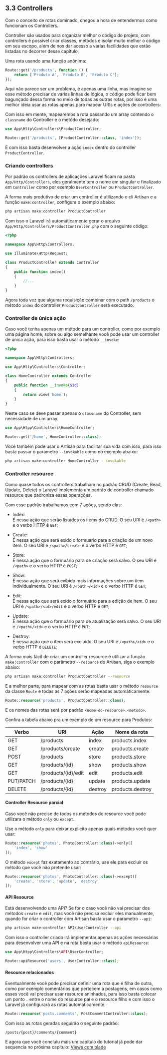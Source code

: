 ## 3.3 Controllers

Com o conceito de rotas dominado, chegou a hora de entendermos como funcionam os Controllers.

Controller são usados para organizar melhor o código do projeto, com controllers é possível criar classes, métodos e isolar muito melhor o código em seu escopo, além de nos dar acesso a várias facilidades que estão listadas no decorrer desse capítulo,

Uma rota usando uma função anônima:
```php
Route::get('/products', function () {
    return ['Produto A', 'Produto B', 'Produto C'];
});
```

Aqui não parece ser um problema, é apenas uma linha, mas imagine se esse método precisar de várias linhas de lógica, o código pode ficar bem bagunçado dessa forma no meio de todas as outras rotas, por isso é uma melhor ideia usar as rotas apenas para mapear URIs e ações de controllers:

Com isso em mente, mapearemos a rota passando um array contendo o `classname` do Controller e o metódo desejado:
```php
use App\Http\Controllers\ProductController;

Route::get('/products', [ProductController::class, 'index']);
```
E com isso basta desenvolver a ação `index` dentro do controller `ProductController`.

### Criando controllers
Por padrão os controllers de aplicações Laravel ficam na pasta `App/Http/Controllers`, eles geralmente tem o nome em singular e finalizado em `Controller` como por exemplo `UserController` ou `ProductController`.

A forma mais produtivo de criar um controller é utilizando o cli Artisan e a função `make:controller`, configura o exemplo abaixo:

```bash
php artisan make:controller ProductController
```

Com isso o Laravel irá automáticamente gerar o arquivo `App/Http/Controllers/ProductController.php` com o seguinte código:

```php
<?php

namespace App\Http\Controllers;

use Illuminate\Http\Request;

class ProductController extends Controller
{
    public function index()
    {
        //...
    }
}
```

Agora toda vez que alguma requisição combinar com o path `/products` o método `index` do controller `ProductController` será executado.

### Controller de única ação
Caso você tenha apenas um método para um controller, como por exemplo uma página home, sobre ou algo semelhante você pode usar um controller de única ação, para isso basta usar o método `__invoke`:

```php
<?php

namespace App\Http\Controllers;

use App\Http\Controllers\Controller;

class HomeController extends Controller
{
    public function __invoke($id)
    {
        return view('home');
    }
}
```

Neste caso se deve passar apenas o `classname` do Controller, sem necessidade de um array.

```php
use App\Htpp\Controllers\HomeController;

Route::get('/home', HomeController::class);
```

Você também pode usar o Artisan para facilitar sua vida com isso, para isso basta passar o parametro `--invokable` como no exemplo abaixo:

```bash
php artisan make:controller HomeController --invokable
```

### Controller resource
Como quase todos os controllers trabalham no padrão CRUD (Create, Read, Update, Delete) o Laravel implementa um padrão de controller chamado resource que padroniza essas operações.

Com esse padrão trabalhamos com 7 ações, sendo elas:
- Index:  
É nessa ação que serão listados os items do CRUD. O seu URI é `/<path>` e o verbo HTTP é `GET`;

- Create:  
É nessa ação que será exido o formuário para a criação de um novo item. O seu URI é `/<path>/create` e o verbo HTTP é `GET`;

- Store:  
É nessa ação que o formuário para de criação será salvo. O seu URI é `/<path>` e o verbo HTTP é `POST`;

- Show:  
É nessa ação que será exibido mais informações sobre um item individualmente. O seu URI é `/<path>/<id>` e o verbo HTTP é `GET`;

- Edit:  
É nessa ação que será exido o formuário para a edição de item. O seu URI é `/<path>/<id>/edit` e o verbo HTTP é `GET`;

- Update:  
É nessa ação que o formuário para de atualização será salvo. O seu URI é `/<path>/<id>` e o verbo HTTP é `PUT`;

- Destroy:  
É nessa ação que o item será excluido. O seu URI é `/<path>/<id>` e o verbo HTTP é `DELETE`;

A forma mais fácil de criar um controller resource é utilizar a função `make:controller` com o parâmetro `--resource` do Artisan, siga o exemplo abaixo:

```bash
php artisan make:controller ProductController --resource
```

E a melhor parte, para mapear com as rotas basta usar o método `resource` da classe `Route` e todas as 7 ações serão mapeadas automáticamente:

```php
Route::resource('products', ProductController::class);
```

E os nomes das rotas será por padrão `<nome-do-resource>.<metodo>`.

Confira a tabela abaixo pra um exemplo de um resource para Produtos:

|Verbo     | URI                 | Ação    | Nome da rota    |
|----------|---------------------|---------|-----------------|
|GET       | /products           | index   | products.index  |
|GET       | /products/create    | create  | products.create |
|POST      | /products           | store   | products.store  |
|GET       | /products/{id}      | show    | products.show   |
|GET       | /products/{id}/edit | edit    | products.edit   |
|PUT/PATCH | /products/{id}      | update  | products.update |
|DELETE    | /products/{id}      | destroy | products.destroy|

#### Controller Resource parcial
Caso você não precise de todos os métodos do resource você pode utilizara o método `only` ou `except`.

Use o método `only` para deixar explicito apenas quais métodos você quer usar:
```php
Route::resource('photos', PhotoController::class)->only([
    'index', 'show'
]);
```

O método `except` faz exatamento ao contrário, use ele para excluir os método que você não pretende usar:

```php
Route::resource('photos', PhotoController::class)->except([
    'create', 'store', 'update', 'destroy'
]);
```

#### API Resource
Está desenvolvendo uma API? Se for o caso você não vai precisar dos métodos `create` e `edit`, mas você não precisa excluir eles manualmente, quando for criar o controller com Artisan basta usar o parametro `--api`:

```bash
php artisan make:controller API/UserController --api
```

Com isso o controller criado irá implementar apenas as ações necessárias para desenvolver uma API e na rota basta usar o método `apiResource`:

```php
use App\Htpp\Controllers\API\UserController;

Route::apiResource('users', UserController::class);
```

#### Resource relacionados
Eventualmente você pode precisar definir uma rota que é filha de outra, como por exemplo comentários que pertecem a postagens, em casos como esses você vai precisar usar resource aninhados, para isso basta colocar um ponto `.` entre o nome do resource pai e o resource filho e com isso o Laravel já configurará as rotas automáticamente:

```php
Route::resource('posts.comments', PostCommentController::class);
```

Com isso as rotas geradas seguirão o seguinte padrão:

`/posts/{post}/comments/{comment}`

E agora que você concluiu mais um capitulo do tutorial já pode dar sequencia no próxima capitulo:  [Views com blade](./4-Views-blade.md)
